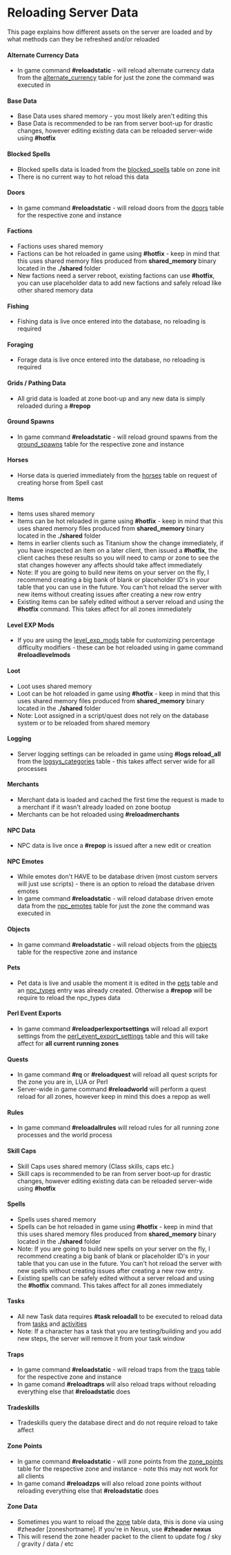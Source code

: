 # Reloading Server Data



This page explains how different assets on the server are loaded and by what methods can they be refreshed and/or reloaded

#### Alternate Currency Data

* In game command **\#reloadstatic** - will reload alternate currency data from the [alternate\_currency](../database/alternate_currency) table for just the zone the command was executed in

#### Base Data

* Base Data uses shared memory - you most likely aren't editing this
* Base Data is recommended to be ran from server boot-up for drastic changes, however editing existing data can be reloaded server-wide using **\#hotfix**

#### Blocked Spells

* Blocked spells data is loaded from the [blocked\_spells](../database/blocked_spells) table on zone init
* There is no current way to hot reload this data

#### Doors

* In game command **\#reloadstatic** - will reload doors from the [doors](../database/doors) table for the respective zone and instance

#### Factions

* Factions uses shared memory
* Factions can be hot reloaded in game using **\#hotfix** - keep in mind that this uses shared memory files produced from **shared\_memory** binary located in the **./shared** folder
* New factions need a server reboot, existing factions can use **\#hotfix**, you can use placeholder data to add new factions and safely reload like other shared memory data

#### Fishing

* Fishing data is live once entered into the database, no reloading is required

#### Foraging

* Forage data is live once entered into the database, no reloading is required

#### Grids / Pathing Data

* All grid data is loaded at zone boot-up and any new data is simply reloaded during a **\#repop**

#### Ground Spawns

* In game command **\#reloadstatic** - will reload ground spawns from the [ground\_spawns](../database/ground_spawns) table for the respective zone and instance

#### Horses

* Horse data is queried immediately from the [horses](../database/horses) table on request of creating horse from Spell cast

#### Items

* Items uses shared memory
* Items can be hot reloaded in game using **\#hotfix** - keep in mind that this uses shared memory files produced from **shared\_memory** binary located in the **./shared** folder
* Items in earlier clients such as Titanium show the change immediately, if you have inspected an item on a later client, then issued a **\#hotfix**, the client caches these results so you will need to camp or zone to see the stat changes however any affects should take affect immediately
* Note: If you are going to build new items on your server on the fly, I recommend creating a big bank of blank or placeholder ID's in your table that you can use in the future. You can't hot reload the server with new items without creating issues after creating a new row entry
* Existing items can be safely edited without a server reload and using the **\#hotfix** command. This takes affect for all zones immediately

#### Level EXP Mods

* If you are using the [level\_exp\_mods](../database/level_exp_mods) table for customizing percentage difficulty modifiers - these can be hot reloaded using in game command **\#reloadlevelmods**

#### Loot

* Loot uses shared memory
* Loot can be hot reloaded in game using **\#hotfix** - keep in mind that this uses shared memory files produced from **shared\_memory** binary located in the **./shared** folder
* Note: Loot assigned in a script/quest does not rely on the database system or to be reloaded from shared memory

#### Logging

* Server logging settings can be reloaded in game using **\#logs reload\_all** from the [logsys\_categories](../database/logsys_categories) table - this takes affect server wide for all processes

#### Merchants

* Merchant data is loaded and cached the first time the request is made to a merchant if it wasn't already loaded on zone bootup
* Merchants can be hot reloaded using **\#reloadmerchants**

#### NPC Data

* NPC data is live once a **\#repop** is issued after a new edit or creation

#### NPC Emotes

* While emotes don't HAVE to be database driven \(most custom servers will just use scripts\) - there is an option to reload the database driven emotes
* In game command **\#reloadstatic** - will reload database driven emote data from the [npc\_emotes](../database/npc_emotes) table for just the zone the command was executed in

#### Objects

* In game command **\#reloadstatic** - will reload objects from the [objects](../database/objects) table for the respective zone and instance

#### Pets

* Pet data is live and usable the moment it is edited in the [pets](../database/pets) table and an [npc\_types](../database/npc_types) entry was already created. Otherwise a **\#repop** will be require to reload the npc\_types data

#### Perl Event Exports

* In game command **\#reloadperlexportsettings** will reload all export settings from the [perl\_event\_export\_settings](../database/perl_event_export_settings) table and this will take affect for **all current running zones**

#### Quests

* In game command **\#rq** or **\#reloadquest** will reload all quest scripts for the zone you are in, LUA or Perl
* Server-wide in game command **\#reloadworld** will perform a quest reload for all zones, however keep in mind this does a repop as well

#### Rules

* In game command **\#reloadallrules** will reload rules for all running zone processes and the world process

#### Skill Caps

* Skill Caps uses shared memory \(Class skills, caps etc.\)
* Skill caps is recommended to be ran from server boot-up for drastic changes, however editing existing data can be reloaded server-wide using **\#hotfix**

#### Spells

* Spells uses shared memory
* Spells can be hot reloaded in game using **\#hotfix** - keep in mind that this uses shared memory files produced from **shared\_memory** binary located in the **./shared** folder
* Note: If you are going to build new spells on your server on the fly, I recommend creating a big bank of blank or placeholder ID's in your table that you can use in the future. You can't hot reload the server with new spells without creating issues after creating a new row entry. 
* Existing spells can be safely edited without a server reload and using the **\#hotfix** command. This takes affect for all zones immediately

#### Tasks

* All new Task data requires **\#task reloadall** to be executed to reload data from [tasks](../database/tasks) and [activities](../database/activities)
* Note: If a character has a task that you are testing/building and you add new steps, the server will remove it from your task window

#### Traps

* In game command **\#reloadstatic** - will reload traps from the [traps](../database/traps) table for the respective zone and instance
* In game comand **\#reloadtraps** will also reload traps without reloading everything else that **\#reloadstatic** does

#### Tradeskills

* Tradeskills query the database direct and do not require reload to take affect

#### Zone Points

* In game command **\#reloadstatic** - will zone points from the [zone\_points](../database/zone_points) table for the respective zone and instance - note this may not work for all clients
* In game comand **\#reloadzps** will also reload zone points without reloading everything else that **\#reloadstatic** does

#### Zone Data

* Sometimes you want to reload the [zone](../database/zone) table data, this is done via using \#zheader \[zoneshortname\]. If you're in Nexus, use **\#zheader nexus**
* This will resend the zone header packet to the client to update fog / sky / gravity / data / etc


